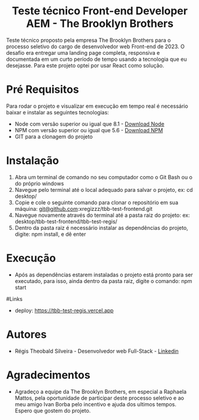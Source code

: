 <h1 align="center">Teste técnico Front-end Developer AEM - The Brooklyn Brothers</h1>

<p>    Teste técnico proposto pela empresa The Brooklyn Brothers para o processo seletivo do cargo de desenvolvedor web Front-end de 2023. O desafio era entregar uma landing page completa, responsiva e documentada em um curto período de tempo usando a tecnologia que eu desejasse. Para este projeto optei por usar React como solução.</p>

# Pré Requisitos

Para rodar o projeto e visualizar em execução em tempo real é necessário baixar e instalar as seguintes tecnologias:

<ul>
<li>Node com versão superior ou igual que 8.1 - <a href="https://nodejs.org/pt-br/download/">Download Node</a></li>
<li>NPM com versão superior ou igual que 5.6 - <a href="https://www.npmjs.com/package/download">Download NPM</a> </li>
<li>GIT para a clonagem do projeto</li>
</ul>

# Instalação

1) Abra um terminal de comando no seu computador como o Git Bash ou o do próprio windows
2) Navegue pelo terminal até o local adequado para salvar o projeto, ex: cd desktop/
3) Copie e cole o seguinte comando para clonar o repositório em sua máquina: git@github.com:xregizzz/tbb-test-frontend.git
4) Navegue novamente através do terminal até a pasta raiz do projeto: ex: desktop/tbb-test-frontend/tbb-test-regis/
5) Dentro da pasta raiz é necessário instalar as dependências do projeto, digite: npm install, e dê enter

# Execução

* Após as dependências estarem instaladas o projeto está pronto para ser executado, para isso, ainda dentro da pasta raiz, digite o comando: npm start

#Links

* deploy: <a href="https://tbb-test-regis.vercel.app">https://tbb-test-regis.vercel.app </a>

# Autores

* Régis Theobald Silveira - Desenvolvedor web Full-Stack - <a href="https://www.linkedin.com/in/regis-theobald-silveira/"> Linkedin </a>

# Agradecimentos

* Agradeço a equipe da The Brooklyn Brothers, em especial a Raphaela Mattos, pela oportunidade de participar deste processo seletivo e ao meu amigo Ivan Borba pelo incentivo e ajuda dos ultimos tempos. Espero que gostem do projeto.
